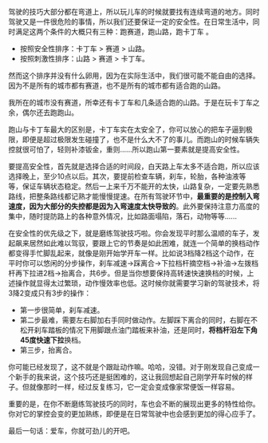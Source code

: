 驾驶的技巧大部分都在弯道上，所以玩儿车的时候就要找有连续弯道的地方。同时驾驶又是一件很危险的事情，所以我们还要保证一定的安全性。在日常生活中，同时满足这两个条件的大概只有三种：跑赛道，跑山路，跑卡丁车 。

* 按照安全性排序：卡丁车 &gt; 赛道 &gt; 山路。
* 按照刺激性排序：山路 &gt; 赛道 &gt; 卡丁车。

然而这个排序并没有什么卵用，因为在实际生活中，我们很可能不能自由的选择。因为不是所有的城市都有赛道，也不是所有的城市都有适合跑的山路。

我所在的城市没有赛道，所幸还有卡丁车和几条适合跑的山路。于是在玩卡丁车之余，偶尔还去跑跑山。

跑山与卡丁车最大的区别是，卡丁车实在太安全了，你可以放心的把车子逼到极限，即便是超过极限发生碰撞了，也不是什么大不了的事儿。而跑山的时候车辆失控就很可怕了，轻则补漆钣金，重则......所以跑山第一要素就是提高安全性。

要提高安全性，首先就是选择合适的时间段，白天路上车太多不适合跑，所以应该选择晚上，至少10点以后。其次，要提前检查车辆，刹车，轮胎，各种油液等等，保证车辆状态稳定。然后一上来千万不能开的太快，山路复杂，一定要先熟悉路线，把整条路线都记熟才能慢慢提速。在所有驾驶环节中，<strong>最重要的是控制入弯速度，因为大部分的失控都是因为入弯速度太快导致的</strong>。此外要保持注意力高度的集中，随时提防路上的各种意外情况，比如路面塌陷，落石，动物等等......

在安全性的优先级之下，就是磨练驾驶技巧啦。你会发现平时那么温顺的车子，发起飙来居然如此难以驾驭，要跟上它的节奏是如此困难，就连一个简单的换档动作都变得手忙脚乱起来，就像是刚开始学开车一样。比如说3档降2档这个动作，在平时你可以悠闲的分步操作，刹车减速-&gt;踩离合-&gt;下拉档杆摘空档-&gt;补油-&gt;左拨档杆再下拉进2档-&gt;抬离合，共6步。但是当你想要保持高转速快速换档的时候，上述操作就显得太过繁琐，动作慢效率也低。这时候你就需要学习新的驾驶技术，将3降2变成只有3步的操作：

* 第一步很简单，刹车减速。
* 第二步最难，需要左右脚加右手同时做动作。左脚踩下离合的同时，右脚在不松开刹车踏板的情况下用脚跟点油门踏板来补油，还是同时，<strong>将档杆沿左下角45度快速下拉</strong>换档。
* 第三步，抬离合。

你可能已经发现了，这不就是个跟趾动作嘛。哈哈，没错。对于刚发现自己变成一个新手的我来说，这个技巧还是挺困难的，这让我回想起自己刚学开车时候的样子。但就像那时一样，经过反复练习，它一定会变成像家常便饭一样容易。

重要的是，在你不断磨练驾驶技巧的同时，车也会不断的展现出更多的特性给你。你对它的掌控会变的更加熟练，即便是在日常驾驶中也会感到更加的得心应手了。

最后一句话：爱车，你就可劲儿的开吧。
